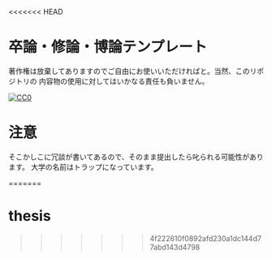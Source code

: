<<<<<<< HEAD
# 卒論・修論・博論テンプレート

著作権は放棄してありますのでご自由にお使いいただければと。当然、このリポジトリの
内容物の使用に対してはいかなる責任も負いません。


[![CC0](https://github.com/ryuichiueda/thesis_template/blob/master/zero.png "CCO")](https://creativecommons.org/publicdomain/zero/1.0/deed)


# 注意

そこかしこに冗談が書いてあるので、そのまま提出したら叱られる可能性があります。
大学の名前はトラップになっています。

=======
# thesis
>>>>>>> 4f222610f0892afd230a1dc144d77abd143d4798
